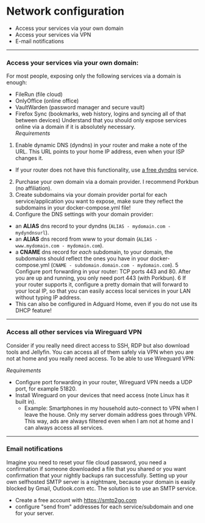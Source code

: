 # Network configuration

* Access your services via your own domain
* Access your services via VPN
* E-mail notifications

***

### Access your services via your own domain: 
For most people, exposing only the following services via a domain is enough: 
- FileRun (file cloud)
- OnlyOffice (online office)
- VaultWarden (password manager and secure vault)
- Firefox Sync (bookmarks, web history, logins and syncing all of that between devices)
Understand that you should only expose services online via a domain if it is absolutely necessary. \
_Requirements_
1. Enable dynamic DNS (dyndns) in your router and make a note of the URL. This URL points to your home IP address, even when your ISP changes it. 
  * If your router does not have this functionality, use [a free dyndns](https://freedns.afraid.org/) service. 
2. Purchase your own domain via a domain provider. I recommend Porkbun (no affiliation).  
3. Create subdomains via your domain provider portal for each service/application you want to expose, make sure they reflect the subdomains in your docker-compose.yml file!
4. Configure the DNS settings with your domain provider: 
  * an **ALIAS** dns record to your dyndns (`ALIAS - mydomain.com - mydyndnsurl`). 
  * an **ALIAS** dns record from www to your domain (`ALIAS - www.mydomain.com - mydomain.com`).
  * a **CNAME** dns record for _each_ subdomain, to your domain, the subdomains should reflect the ones you have in your docker-compose.yml (`CNAME - subdomain.domain.com - mydomain.com`).
5 Configure port forwarding in your router: TCP ports 443 and 80. After you are up and running, you only need port 443 (with Porkbun). 
6 If your router supports it, configure a pretty domain that will forward to your local IP, so that you can easily access local services in your LAN without typing IP address. 
  * This can also be configured in Adguard Home, even if you do not use its DHCP feature!
 
 ***
 
### Access all other services via Wireguard VPN
Consider if you really need direct access to SSH, RDP but also download tools and Jellyfin. You can access all of them safely via VPN when you are not at home and you really need access. To be able to use Wireguard VPN: 

_Requirements_
* Configure port forwarding in your router, Wireguard VPN needs a UDP port, for example 51820. 
* Install Wireguard on your devices that need access (note Linux has it built in). 
  * Example: Smartphones in my household auto-connect to VPN when I leave the house. Only my server domain address goes through VPN. This way, ads are always filtered even when I am not at home and I can always access all services.

***

### Email notifications
Imagine you need to reset your file cloud password, you need a confirmation if someone downloaded a file that you shared or you want confirmation that your nightly backups ran successfully. 
Setting up your own selfhosted SMTP server is a nightmare, because your domain is easily blocked by Gmail, Outlook.com etc. The solution is to use an SMTP service.
* Create a free account with https://smtp2go.com 
* configure "send from" addresses for each service/subdomain and one for your server. 

